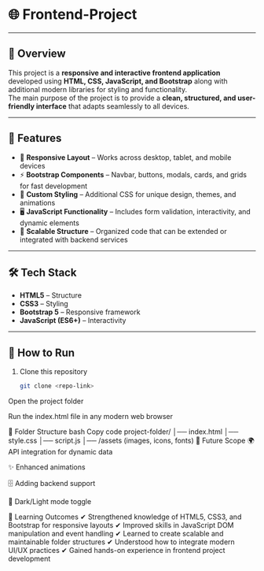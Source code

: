 # 🌐 Frontend-Project  

---

## 📖 Overview  
This project is a **responsive and interactive frontend application** developed using **HTML, CSS, JavaScript, and Bootstrap** along with additional modern libraries for styling and functionality.  
The main purpose of the project is to provide a **clean, structured, and user-friendly interface** that adapts seamlessly to all devices.  

---

## 🎯 Features  
- 📱 **Responsive Layout** – Works across desktop, tablet, and mobile devices  
- ⚡ **Bootstrap Components** – Navbar, buttons, modals, cards, and grids for fast development  
- 🎨 **Custom Styling** – Additional CSS for unique design, themes, and animations  
- 🖥 **JavaScript Functionality** – Includes form validation, interactivity, and dynamic elements  
- 🔄 **Scalable Structure** – Organized code that can be extended or integrated with backend services  

---

## 🛠 Tech Stack  
- **HTML5** – Structure  
- **CSS3** – Styling  
- **Bootstrap 5** – Responsive framework  
- **JavaScript (ES6+)** – Interactivity  

---

## 🚀 How to Run  
1. Clone this repository  
   ```bash
   git clone <repo-link>
Open the project folder

Run the index.html file in any modern web browser

📂 Folder Structure
bash
Copy code
project-folder/
│── index.html
│── style.css
│── script.js
│── /assets (images, icons, fonts)
📌 Future Scope
🌍 API integration for dynamic data

✨ Enhanced animations

🗄 Adding backend support

🎨 Dark/Light mode toggle

📌 Learning Outcomes
✔ Strengthened knowledge of HTML5, CSS3, and Bootstrap for responsive layouts
✔ Improved skills in JavaScript DOM manipulation and event handling
✔ Learned to create scalable and maintainable folder structures
✔ Understood how to integrate modern UI/UX practices
✔ Gained hands-on experience in frontend project development
